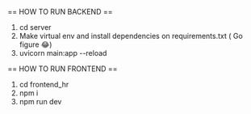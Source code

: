 == HOW TO RUN BACKEND == 

1. cd server
2. Make virtual env and install dependencies on requirements.txt ( Go figure 😂)
3. uvicorn main:app --reload

== HOW TO RUN FRONTEND ==

1. cd frontend_hr
2. npm i
3. npm run dev




